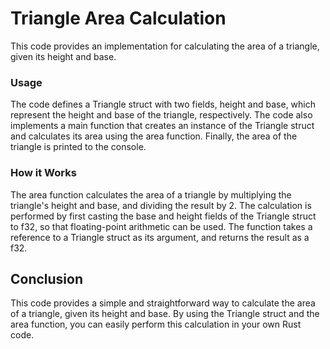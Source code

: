 <h1>Triangle Area Calculation</h1>
<p>This code provides an implementation for calculating the area of a triangle, given its height and base.</p>

<h3>Usage</h3>
<p>
The code defines a Triangle struct with two fields, height and base, which represent the height and base of the triangle, respectively. 
The code also implements a main function that creates an instance of the Triangle struct and calculates its area using the area function. 
Finally, the area of the triangle is printed to the console.
</p>
<h3>How it Works</h3>
<p>The area function calculates the area of a triangle by multiplying the triangle's height and base, and dividing the result by 2. 
The calculation is performed by first casting the base and height fields of the Triangle struct to f32, so that floating-point arithmetic can be used. 
The function takes a reference to a Triangle struct as its argument, and returns the result as a f32.</p>

<h2>Conclusion</h2>
<p>This code provides a simple and straightforward way to calculate the area of a triangle, given its height and base. 
By using the Triangle struct and the area function, you can easily perform this calculation in your own Rust code.</p>
